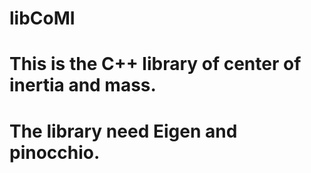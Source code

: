 # libCoMI
# This is the C++ library of center of inertia and mass.
# The library need Eigen and pinocchio.
